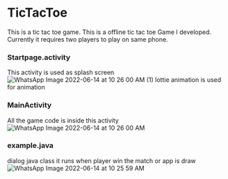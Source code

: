 # TicTacToe
This is a tic tac toe game. This is a offline tic tac toe Game I developed. Currently it requires two players to play on same phone. 
### Startpage.activity ###
This activity is used as splash screen 
![WhatsApp Image 2022-06-14 at 10 26 00 AM (1)](https://user-images.githubusercontent.com/79096320/173496779-1bd2c0dd-fa41-42c0-b0cf-7da6c7e31c97.jpeg)
lottie animation is used for animation
### MainActivity ###
All the game code is inside this activity
![WhatsApp Image 2022-06-14 at 10 26 00 AM](https://user-images.githubusercontent.com/79096320/173497103-c8d30e99-959c-4e22-aabf-b1353b26afe1.jpeg)
### example.java ###
dialog java class it runs when player win the match or app is draw
![WhatsApp Image 2022-06-14 at 10 25 59 AM](https://user-images.githubusercontent.com/79096320/173497268-4c829049-ed6e-4198-9845-362664cf0af3.jpeg)



